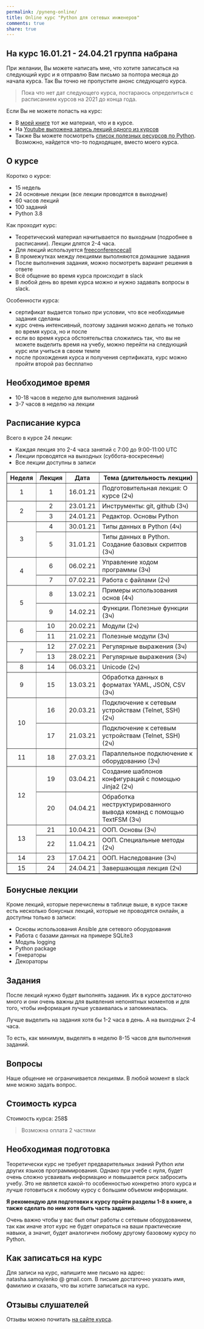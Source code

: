 ```yaml
---
permalink: /pyneng-online/
title: Online курс "Python для сетевых инженеров"
comments: true
share: true
---
```



## На курс 16.01.21 - 24.04.21 группа набрана

При желании, Вы можете написать мне, что хотите записаться на следующий курс и я отправлю Вам письмо за полтора месяца до начала курса. Так Вы точно не пропустите анонс следующего курса.

> Пока что нет дат следующего курса, постараюсь определиться с расписанием курсов на 2021 до конца года.

Если Вы не можете попасть на курс:

* В [моей книге](https://pyneng.readthedocs.io/ru/latest/) тот же материал, что и в курсе.
* На [Youtube выложена запись лекций одного из курсов](https://www.youtube.com/playlist?list=PLah0HUih_ZRnJFNdZsWr2pNWgYETauGXo)
* Также Вы можете посмотреть [список полезных ресурсов по Python](https://natenka.github.io/pyneng-resources/). Возможно, найдется что-то подходящее, вместо моего курса.

## О курсе

Коротко о курсе:

* 15 недель
* 24 основные лекции (все лекции проводятся в выходные)
* 60 часов лекций
* 100 заданий
* Python 3.8

Как проходит курс:

* Теоретический материал начитывается по выходным (подробнее в расписании). Лекции длятся 2-4 часа.
* Для лекций используется [freeconferencecall](https://freeconferencecall.com)
* В промежутках между лекциями выполняются домашние задания
* После выполнения задания, можно посмотреть вариант решения в ответе
* Всё общение во время курса происходит в slack
* В любой день во время курса можно и нужно задавать вопросы в slack.

Особенности курса:

* сертификат выдается только при условии, что все необходимые задания сделаны
* курс очень интенсивный, поэтому задания можно делать не только во время курса, но и после
* если во время курса обстоятельства сложились так, что вы не можете выделить время на учебу, можно перейти на следующий курс или учиться в своем темпе
* после прохождения курса и получения сертификата, курс можно пройти второй раз бесплатно


## Необходимое время

* 10-18 часов в неделю для выполнения заданий
* 3-7 часов в неделю на лекции

## Расписание курса

Всего в курсе 24 лекции:

* Каждая лекция это 2-4 часа занятий с 7:00 до 9:00-11:00 UTC
* Лекции проводятся на выходных (суббота-воскресенье)
* Все лекции доступны в записи

<table border="1" cellpadding="4" cellspacing="0">
 <tr>
    <th align="center">Неделя</th>
    <th align="center">Лекция</th>
    <th align="center">Дата</th>
    <th align="center">Тема (длительность лекции)</th>
 </tr>
 <tr>
    <td align="center">1</td>
    <td align="center">1</td>
    <td align="center">16.01.21</td>
    <td>Подготовительная лекция: О курсе (2ч)</td>
 </tr>
 <tr>
    <td rowspan="2" align="center">2</td>
    <td align="center">2</td>
    <td align="center">23.01.21</td>
    <td>Инструменты: git, github (3ч)</td>
 </tr>
 <tr>
    <td align="center">3</td>
    <td align="center">24.01.21</td>
    <td>Редактор. Основы Python</td>
 </tr>
 <tr>
    <td rowspan="2" align="center">3</td>
    <td align="center">4</td>
    <td align="center">30.01.21</td>
    <td>Типы данных в Python (4ч)</td>
 </tr>
 <tr>
    <td align="center">5</td>
    <td align="center">31.01.21</td>
    <td>Типы данных в Python. Создание базовых скриптов (3ч)</td>
 </tr>
 <tr>
    <td rowspan="2" align="center">4</td>
    <td align="center">6</td>
    <td align="center">06.02.21</td>
    <td>Управление ходом программы (3ч)</td>
 </tr>
 <tr>
    <td align="center">7</td>
    <td align="center">07.02.21</td>
    <td>Работа с файлами (2ч)</td>
 </tr>
 <tr>
    <td rowspan="2" align="center">5</td>
    <td align="center">8</td>
    <td align="center">13.02.21</td>
    <td>Примеры использования основ (4ч)</td>
 </tr>
 <tr>
    <td align="center">9</td>
    <td align="center">14.02.21</td>
    <td>Функции. Полезные функции (3ч)</td>
 </tr>
 <tr>
    <td rowspan="2" align="center">6</td>
    <td align="center">10</td>
    <td align="center">20.02.21</td>
    <td>Модули (2ч)</td>
 </tr>
 <tr>
    <td align="center">11</td>
    <td align="center">21.02.21</td>
    <td>Полезные модули (3ч)</td>
 </tr>
 <tr>
    <td rowspan="2" align="center">7</td>
    <td align="center">12</td>
    <td align="center">27.02.21</td>
    <td>Регулярные выражения (3ч)</td>
 </tr>
 <tr>
    <td align="center">13</td>
    <td align="center">28.02.21</td>
    <td>Регулярные выражения (3ч)</td>
 </tr>
 <tr>
    <td align="center">8</td>
    <td align="center">14</td>
    <td align="center">06.03.21</td>
    <td>Unicode (2ч)</td>
 </tr>
 <tr>
    <td align="center">9</td>
    <td align="center">15</td>
    <td align="center">13.03.21</td>
    <td>Обработка данных в форматах YAML, JSON, CSV (3ч)</td>
 </tr>
 <tr>
    <td rowspan="2" align="center">10</td>
    <td align="center">16</td>
    <td align="center">20.03.21</td>
    <td>Подключение к сетевым устройствам (Telnet, SSH) (2ч)</td>
 </tr>
 <tr>
    <td align="center">17</td>
    <td align="center">21.03.21</td>
    <td>Подключение к сетевым устройствам (Telnet, SSH) (2ч)</td>
 </tr>
 <tr>
    <td align="center">11</td>
    <td align="center">18</td>
    <td align="center">27.03.21</td>
    <td>Параллельное подключение к оборудованию (3ч)</td>
 </tr>
 <tr>
    <td rowspan="2" align="center">12</td>
    <td align="center">19</td>
    <td align="center">03.04.21</td>
    <td>Создание шаблонов конфигураций с помощью Jinja2 (2ч)</td>
 </tr>
 <tr>
    <td align="center">20</td>
    <td align="center">04.04.21</td>
    <td>Обработка неструктурированного вывода команд с помощью TextFSM (3ч)</td>
 </tr>
 <tr>
    <td rowspan="2" align="center">13</td>
    <td align="center">21</td>
    <td align="center">10.04.21</td>
    <td> ООП. Основы (3ч)</td>
 </tr>
 <tr>
    <td align="center">22</td>
    <td align="center">11.04.21</td>
    <td>ООП. Специальные методы (2ч)</td>
 </tr> 
 <tr>
    <td align="center">14</td>
    <td align="center">23</td>
    <td align="center">17.04.21</td>
    <td>ООП. Наследование (3ч)</td>
 </tr> 
 <tr>
    <td align="center">15</td>
    <td align="center">24</td>
    <td align="center">24.04.21</td>
    <td>Завершающая лекция (2ч)</td>
 </tr>  
</table>

## Бонусные лекции

Кроме лекций, которые перечислены в таблице выше, в курсе также есть несколько бонусных лекций, которые не проводятся онлайн, а доступны только в записи:

* Основы использования Ansible для сетевого оборудования
* Работа с базами данных на примере SQLite3
* Модуль logging
* Python package
* Генераторы
* Декораторы


## Задания

После лекций нужно будет выполнять задания.
Их в курсе достаточно много и они очень важны для выявления непонятных моментов и для того, чтобы информация лучше усваивалась и запоминалась.

Лучше выделить на задания хотя бы 1-2 часа в день.
А на выходных 2-4 часа.

То есть, как минимум, выделять в неделю 8-15 часов для выполнения заданий.


## Вопросы

Наше общение не ограничивается лекциями.
В любой момент в slack мне можно задать вопрос.


## Стоимость курса

Стоимость курса: 258$

> Возможна оплата 2 частями

## Необходимая подготовка

Теоретически курс не требует предварительных знаний Python или других языков программирования.
Однако при учебе с нуля, будет очень сложно усваивать информацию и повышается риск забросить учебу.
Это не является какой-то особенностью конкретно этого курса и лучше готовиться к любому курсу с большим объемом информации.

**Я рекомендую для подготовки к курсу пройти разделы 1-8 в книге, а также сделать по ним хотя быть часть заданий.**

Очень важно чтобы у вас был опыт работы с сетевым оборудованием, так как иначе этот курс не будет опираться на ваши практические навыки, а значит, будет аналогичен любому другому базовому курсу по Python.


## Как записаться на курс

Для записи на курс, напишите мне письмо на адрес: natasha.samoylenko @ gmail.com.
В письме достаточно указать имя, фамилию и сказать, что вы хотите записаться на курс.


## Отзывы слушателей

Отзывы можно почитать [на сайте курса](https://pyneng.github.io/testimonials/).


